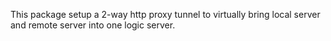 This package setup a 2-way http proxy tunnel to virtually bring local server and remote server into one logic server.
